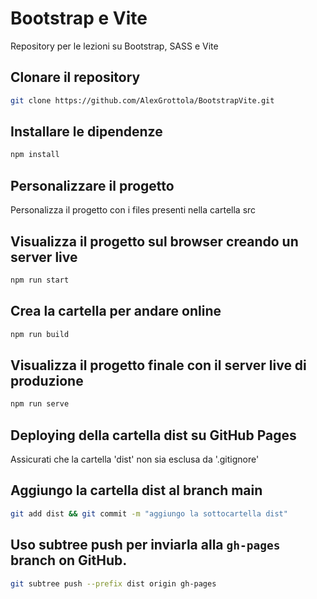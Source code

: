 # Bootstrap e Vite
Repository per le lezioni su Bootstrap, SASS e Vite

## Clonare il repository
```bash
git clone https://github.com/AlexGrottola/BootstrapVite.git
```

## Installare le dipendenze
```bash
npm install
```

## Personalizzare il progetto
Personalizza il progetto con i files presenti nella cartella src

## Visualizza il progetto sul browser creando un server live
```bash
npm run start
```

## Crea la cartella per andare online
```bash
npm run build
```

## Visualizza il progetto finale con il server live di produzione
```bash
npm run serve
```

## Deploying della cartella dist su GitHub Pages
Assicurati che la cartella 'dist' non sia esclusa da '.gitignore'

## Aggiungo la cartella dist al branch main
```bash
git add dist && git commit -m "aggiungo la sottocartella dist"
```
## Uso subtree push per inviarla alla  `gh-pages` branch on GitHub.
```bash
git subtree push --prefix dist origin gh-pages
```

